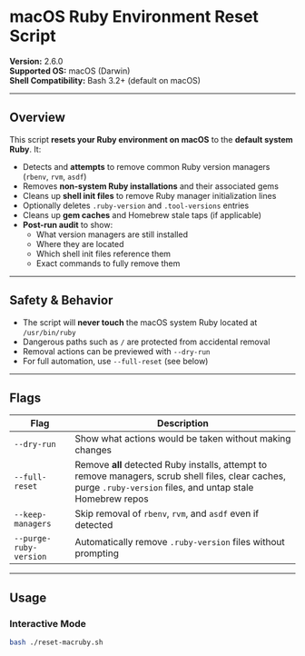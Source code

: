 # macOS Ruby Environment Reset Script

**Version:** 2.6.0  
**Supported OS:** macOS (Darwin)  
**Shell Compatibility:** Bash 3.2+ (default on macOS)

---

## Overview

This script **resets your Ruby environment on macOS** to the **default system Ruby**. It:

- Detects and **attempts** to remove common Ruby version managers (`rbenv`, `rvm`, `asdf`)
- Removes **non-system Ruby installations** and their associated gems
- Cleans up **shell init files** to remove Ruby manager initialization lines
- Optionally deletes `.ruby-version` and `.tool-versions` entries
- Cleans up **gem caches** and Homebrew stale taps (if applicable)
- **Post-run audit** to show:
  - What version managers are still installed
  - Where they are located
  - Which shell init files reference them
  - Exact commands to fully remove them

---

## Safety & Behavior

- The script will **never touch** the macOS system Ruby located at `/usr/bin/ruby`
- Dangerous paths such as `/` are protected from accidental removal
- Removal actions can be previewed with `--dry-run`
- For full automation, use `--full-reset` (see below)

---

## Flags

| Flag                   | Description |
|------------------------|-------------|
| `--dry-run`            | Show what actions would be taken without making changes |
| `--full-reset`         | Remove **all** detected Ruby installs, attempt to remove managers, scrub shell files, clear caches, purge `.ruby-version` files, and untap stale Homebrew repos |
| `--keep-managers`      | Skip removal of `rbenv`, `rvm`, and `asdf` even if detected |
| `--purge-ruby-version` | Automatically remove `.ruby-version` files without prompting |

---

## Usage

### Interactive Mode

```bash
bash ./reset-macruby.sh